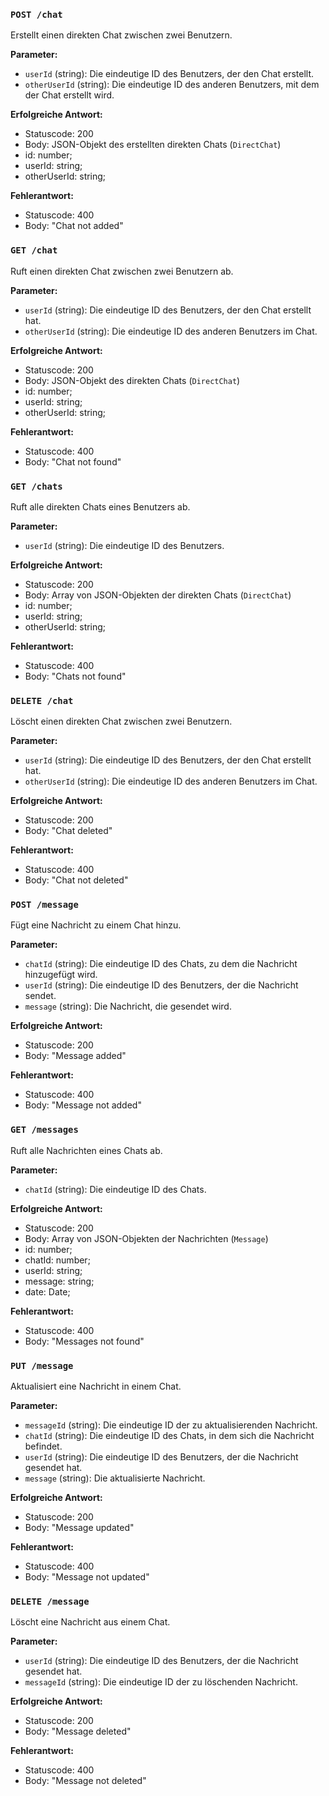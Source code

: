 ### `POST /chat`

Erstellt einen direkten Chat zwischen zwei Benutzern.

**Parameter:**

- `userId` (string): Die eindeutige ID des Benutzers, der den Chat erstellt.
- `otherUserId` (string): Die eindeutige ID des anderen Benutzers, mit dem der Chat erstellt wird.

**Erfolgreiche Antwort:**

- Statuscode: 200
- Body: JSON-Objekt des erstellten direkten Chats (`DirectChat`)
- id: number;
- userId: string;
- otherUserId: string;

**Fehlerantwort:**

- Statuscode: 400
- Body: "Chat not added"

### `GET /chat`

Ruft einen direkten Chat zwischen zwei Benutzern ab.

**Parameter:**

- `userId` (string): Die eindeutige ID des Benutzers, der den Chat erstellt hat.
- `otherUserId` (string): Die eindeutige ID des anderen Benutzers im Chat.

**Erfolgreiche Antwort:**

- Statuscode: 200
- Body: JSON-Objekt des direkten Chats (`DirectChat`)
- id: number;
- userId: string;
- otherUserId: string;

**Fehlerantwort:**

- Statuscode: 400
- Body: "Chat not found"

### `GET /chats`

Ruft alle direkten Chats eines Benutzers ab.

**Parameter:**

- `userId` (string): Die eindeutige ID des Benutzers.

**Erfolgreiche Antwort:**

- Statuscode: 200
- Body: Array von JSON-Objekten der direkten Chats (`DirectChat`)
- id: number;
- userId: string;
- otherUserId: string;

**Fehlerantwort:**

- Statuscode: 400
- Body: "Chats not found"

### `DELETE /chat`

Löscht einen direkten Chat zwischen zwei Benutzern.

**Parameter:**

- `userId` (string): Die eindeutige ID des Benutzers, der den Chat erstellt hat.
- `otherUserId` (string): Die eindeutige ID des anderen Benutzers im Chat.

**Erfolgreiche Antwort:**

- Statuscode: 200
- Body: "Chat deleted"

**Fehlerantwort:**

- Statuscode: 400
- Body: "Chat not deleted"

### `POST /message`

Fügt eine Nachricht zu einem Chat hinzu.

**Parameter:**

- `chatId` (string): Die eindeutige ID des Chats, zu dem die Nachricht hinzugefügt wird.
- `userId` (string): Die eindeutige ID des Benutzers, der die Nachricht sendet.
- `message` (string): Die Nachricht, die gesendet wird.

**Erfolgreiche Antwort:**

- Statuscode: 200
- Body: "Message added"

**Fehlerantwort:**

- Statuscode: 400
- Body: "Message not added"

### `GET /messages`

Ruft alle Nachrichten eines Chats ab.

**Parameter:**

- `chatId` (string): Die eindeutige ID des Chats.

**Erfolgreiche Antwort:**

- Statuscode: 200
- Body: Array von JSON-Objekten der Nachrichten (`Message`)
- id: number;
- chatId: number;
- userId: string;
- message: string;
- date: Date;

**Fehlerantwort:**

- Statuscode: 400
- Body: "Messages not found"

### `PUT /message`

Aktualisiert eine Nachricht in einem Chat.

**Parameter:**

- `messageId` (string): Die eindeutige ID der zu aktualisierenden Nachricht.
- `chatId` (string): Die eindeutige ID des Chats, in dem sich die Nachricht befindet.
- `userId` (string): Die eindeutige ID des Benutzers, der die Nachricht gesendet hat.
- `message` (string): Die aktualisierte Nachricht.

**Erfolgreiche Antwort:**

- Statuscode: 200
- Body: "Message updated"

**Fehlerantwort:**

- Statuscode: 400
- Body: "Message not updated"

### `DELETE /message`

Löscht eine Nachricht aus einem Chat.

**Parameter:**

- `userId` (string): Die eindeutige ID des Benutzers, der die Nachricht gesendet hat.
- `messageId` (string): Die eindeutige ID der zu löschenden Nachricht.

**Erfolgreiche Antwort:**

- Statuscode: 200
- Body: "Message deleted"

**Fehlerantwort:**

- Statuscode: 400
- Body: "Message not deleted"
